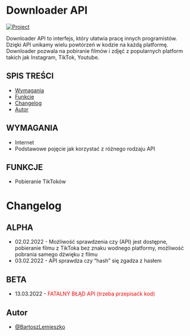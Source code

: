 # Downloader API
[![Project](https://img.shields.io/badge/project-SAGIN--PL-green)](https://github.com/sagin-pl)

Downloader API to interfejs, który ułatwia pracę innych programistów. Dzięki API unikamy wielu powtórzeń w kodzie na każdą platformę. Downloader pozwala na pobiranie filmów i zdjęć z popularnych platform takich jak Instagram, TikTok, Youtube.

## SPIS TREŚCI
- [Wymagania](#wymagania)
- [Funkcje](#funkcje)
- [Changelog](#changelog)
- [Autor](#autor)


## WYMAGANIA
- Internet
- Podstawowe pojęcie jak korzystać z różnego rodzaju API

## FUNKCJE
- Pobieranie TikToków


# Changelog


## ALPHA
- 02.02.2022 - Możliwość sprawdzenia czy (API) jest dostępne, pobieranie filmu z TikToka bez znaku wodnego platformy, możliwość pobrania samego dźwięku z filmu
- 03.02.2022 - API sprawdza czy “hash” się zgadza z hasłem

## BETA
- 13.03.2022 - <span style="color:red">FATALNY BŁĄD API (trzeba przepisaćk kod)</span>

## Autor
- [@BartoszLemieszko](https://www.github.com/thebartle)